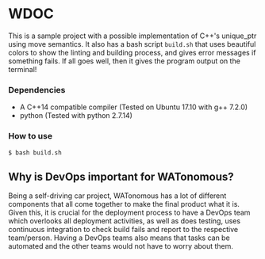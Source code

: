 # WDOC

This is a sample project with a possible implementation of C++'s unique_ptr using move semantics. It also has a bash script `build.sh` that uses beautiful
colors to show the linting and building process, and gives error messages if something fails. If all goes well, then it gives the program output on the terminal!

### Dependencies
- A C++14 compatible compiler (Tested on Ubuntu 17.10 with g++ 7.2.0)
- python (Tested with python 2.7.14)

### How to use
```
$ bash build.sh
```

## Why is DevOps important for WATonomous?
Being a self-driving car project, WATonomous has a lot of different components that all come together to make the final product what it is. Given this, it is 
crucial for the deployment process to have a DevOps team which overlooks all deployment activities, as well as does testing, uses continuous integration to check
build fails and report to the respective team/person. Having a DevOps teams also means that tasks can be automated and the other teams would not have to worry 
about them.
